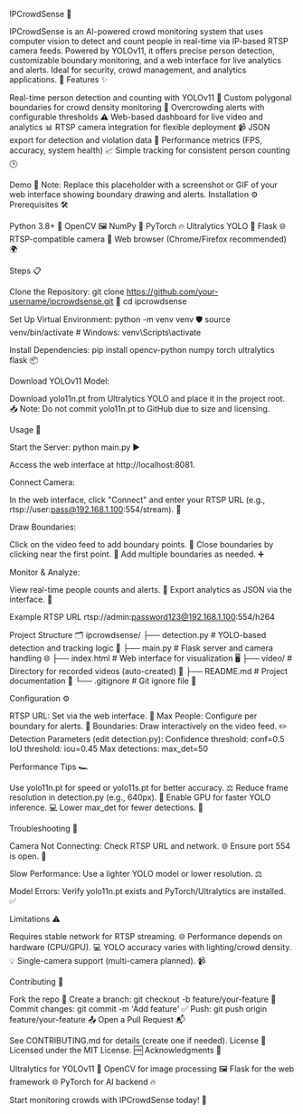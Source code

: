 IPCrowdSense 👥

IPCrowdSense is an AI-powered crowd monitoring system that uses computer vision to detect and count people in real-time via IP-based RTSP camera feeds. Powered by YOLOv11, it offers precise person detection, customizable boundary monitoring, and a web interface for live analytics and alerts. Ideal for security, crowd management, and analytics applications. 🚀
Features ✨

Real-time person detection and counting with YOLOv11 👀
Custom polygonal boundaries for crowd density monitoring 📍
Overcrowding alerts with configurable thresholds ⚠️
Web-based dashboard for live video and analytics 📊
RTSP camera integration for flexible deployment 📹
JSON export for detection and violation data 💾
Performance metrics (FPS, accuracy, system health) 📈
Simple tracking for consistent person counting 🕒

Demo 🎥
Note: Replace this placeholder with a screenshot or GIF of your web interface showing boundary drawing and alerts.
Installation ⚙️
Prerequisites 🛠️

Python 3.8+ 🐍
OpenCV 🖼️
NumPy 🔢
PyTorch 🔥
Ultralytics YOLO 🤖
Flask 🌐
RTSP-compatible camera 📡
Web browser (Chrome/Firefox recommended) 🌍

Steps 📋

Clone the Repository:
git clone https://github.com/your-username/ipcrowdsense.git 📂
cd ipcrowdsense


Set Up Virtual Environment:
python -m venv venv 🛡️
source venv/bin/activate  # Windows: venv\Scripts\activate


Install Dependencies:
pip install opencv-python numpy torch ultralytics flask 📦


Download YOLOv11 Model:

Download yolo11n.pt from Ultralytics YOLO and place it in the project root. 📥
Note: Do not commit yolo11n.pt to GitHub due to size and licensing.



Usage 🚀

Start the Server:
python main.py ▶️


Access the web interface at http://localhost:8081.


Connect Camera:

In the web interface, click "Connect" and enter your RTSP URL (e.g., rtsp://user:pass@192.168.1.100:554/stream). 🔗


Draw Boundaries:

Click on the video feed to add boundary points. 📍
Close boundaries by clicking near the first point. 🔲
Add multiple boundaries as needed. ➕


Monitor & Analyze:

View real-time people counts and alerts. 🚨
Export analytics as JSON via the interface. 💾



Example RTSP URL
rtsp://admin:password123@192.168.1.100:554/h264

Project Structure 🗂️
ipcrowdsense/
├── detection.py        # YOLO-based detection and tracking logic 🤖
├── main.py            # Flask server and camera handling 🌐
├── index.html         # Web interface for visualization 🖥️
├── video/             # Directory for recorded videos (auto-created) 📼
├── README.md          # Project documentation 📖
└── .gitignore         # Git ignore file 🚫

Configuration ⚙️

RTSP URL: Set via the web interface. 🔗
Max People: Configure per boundary for alerts. 👥
Boundaries: Draw interactively on the video feed. ✏️
Detection Parameters (edit detection.py):
Confidence threshold: conf=0.5
IoU threshold: iou=0.45
Max detections: max_det=50



Performance Tips 🏎️

Use yolo11n.pt for speed or yolo11s.pt for better accuracy. ⚖️
Reduce frame resolution in detection.py (e.g., 640px). 📏
Enable GPU for faster YOLO inference. 💻
Lower max_det for fewer detections. 🔢

Troubleshooting 🐞

Camera Not Connecting:
Check RTSP URL and network. 🌐
Ensure port 554 is open. 🚫


Slow Performance:
Use a lighter YOLO model or lower resolution. ⚖️


Model Errors:
Verify yolo11n.pt exists and PyTorch/Ultralytics are installed. ✅



Limitations ⚠️

Requires stable network for RTSP streaming. 🌐
Performance depends on hardware (CPU/GPU). 💻
YOLO accuracy varies with lighting/crowd density. 💡
Single-camera support (multi-camera planned). 📹

Contributing 🤝

Fork the repo 🍴
Create a branch: git checkout -b feature/your-feature 🌿
Commit changes: git commit -m 'Add feature' ✅
Push: git push origin feature/your-feature 📤
Open a Pull Request 📬

See CONTRIBUTING.md for details (create one if needed).
License 📜
Licensed under the MIT License. 🆓
Acknowledgments 🙌

Ultralytics for YOLOv11 🤖
OpenCV for image processing 🖼️
Flask for the web framework 🌐
PyTorch for AI backend 🔥


Start monitoring crowds with IPCrowdSense today! 🚀